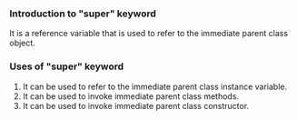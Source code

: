 <h3>Introduction to "super" keyword</h3>

It is a reference variable that is used to refer to the immediate parent class object.

<h3>Uses of "super" keyword</h3>
<ol>
  <li>
    It can be used to refer to the immediate parent class instance variable.
  </li>
  <li>
    It can be used to invoke immediate parent class methods.
  </li>
  <li>
    It can be used to invoke immediate parent class constructor.
  </li>
</ol>
